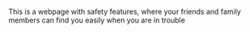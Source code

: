 This is a webpage with safety features, where your friends and family members can find you easily when you are in trouble
